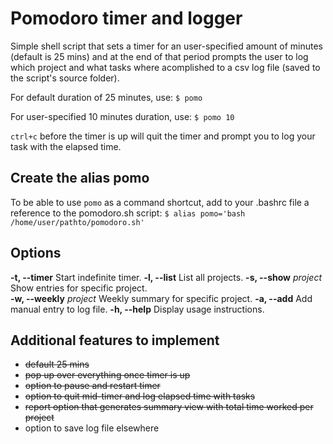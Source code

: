 # Pomodoro timer and logger

Simple shell script that sets a timer for an user-specified amount of minutes (default is 25 mins) and at the end of that period prompts the user to log which project and what tasks where acomplished to a csv log file (saved to the script's source folder).

For default duration of 25 minutes, use:
`$ pomo` 

For user-specified 10 minutes duration, use:
`$ pomo 10`

`ctrl+c` before the timer is up will quit the timer and prompt you to log your task with the elapsed time.


## Create the alias pomo
To be able to use `pomo` as a command shortcut, add to your .bashrc file a reference to the pomodoro.sh script:
`$ alias pomo='bash /home/user/pathto/pomodoro.sh'`


## Options
**-t, --timer** 			Start indefinite timer.
**-l, --list**				List all projects.
**-s, --show** *project*	Show entries for specific project.	
**-w, --weekly** *project* 	Weekly summary for specific project.
**-a, --add** 				Add manual entry to log file.
**-h, --help**				Display usage instructions.



## Additional features to implement
* ~~default 25 mins~~
* ~~pop up over everything once timer is up~~ 
* ~~option to pause and restart timer~~
* ~~option to quit mid-timer and log elapsed time with tasks~~
* ~~report option that generates summary view with total time worked per project~~
* option to save log file elsewhere 




